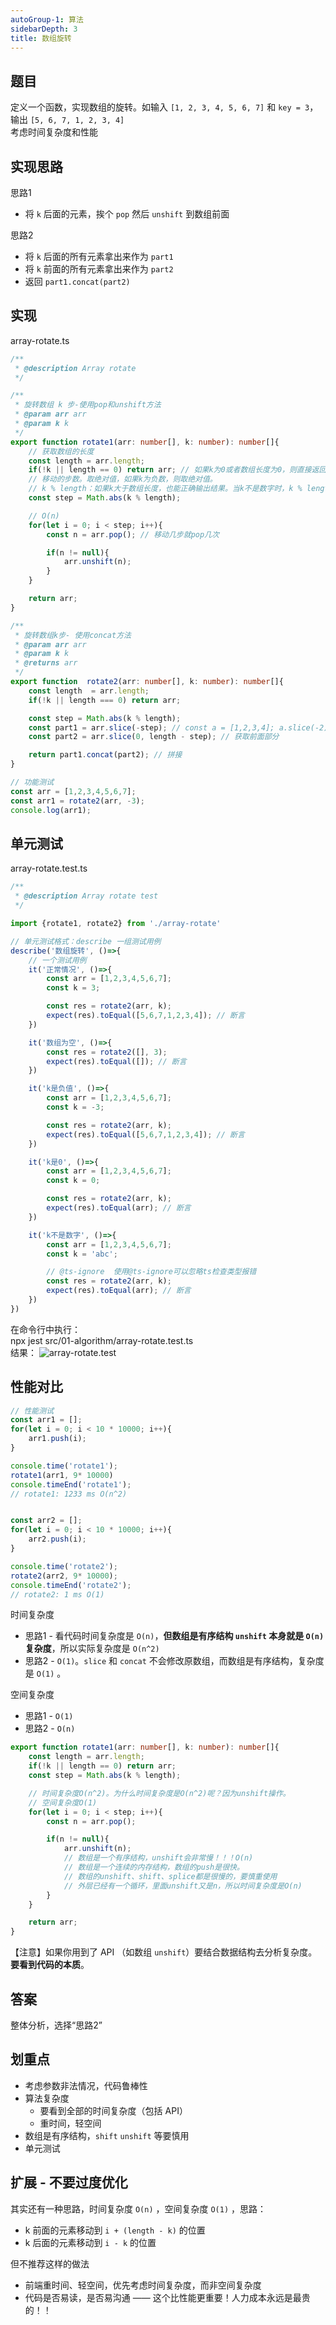 ```yaml
---
autoGroup-1: 算法
sidebarDepth: 3
title: 数组旋转
---
```


## 题目

定义一个函数，实现数组的旋转。如输入 `[1, 2, 3, 4, 5, 6, 7]` 和 `key = 3`， 输出 `[5, 6, 7, 1, 2, 3, 4]`<br>
考虑时间复杂度和性能

## 实现思路

思路1
- 将 `k` 后面的元素，挨个 `pop` 然后 `unshift` 到数组前面

思路2
- 将 `k` 后面的所有元素拿出来作为 `part1`
- 将 `k` 前面的所有元素拿出来作为 `part2`
- 返回 `part1.concat(part2)`

## 实现
array-rotate.ts
```typescript
/**
 * @description Array rotate
 */

/**
 * 旋转数组 k 步-使用pop和unshift方法
 * @param arr arr
 * @param k k
 */
export function rotate1(arr: number[], k: number): number[]{
    // 获取数组的长度
    const length = arr.length;
    if(!k || length == 0) return arr; // 如果k为0或者数组长度为0，则直接返回数组
    // 移动的步数。取绝对值，如果k为负数，则取绝对值。
    // k % length：如果k大于数组长度，也能正确输出结果。当k不是数字时，k % length返回NaN
    const step = Math.abs(k % length); 

    // O(n)
    for(let i = 0; i < step; i++){
        const n = arr.pop(); // 移动几步就pop几次

        if(n != null){
            arr.unshift(n);
        }
    }

    return arr;
}

/**
 * 旋转数组k步- 使用concat方法
 * @param arr arr
 * @param k k
 * @returns arr
 */
export function  rotate2(arr: number[], k: number): number[]{
    const length  = arr.length;
    if(!k || length === 0) return arr;

    const step = Math.abs(k % length);
    const part1 = arr.slice(-step); // const a = [1,2,3,4]; a.slice(-2); // [3,4] 获取后面的一部分
    const part2 = arr.slice(0, length - step); // 获取前面部分

    return part1.concat(part2); // 拼接
}

// 功能测试
const arr = [1,2,3,4,5,6,7];
const arr1 = rotate2(arr, -3);
console.log(arr1);

```
## 单元测试
array-rotate.test.ts
```typescript
/**
 * @description Array rotate test
 */

import {rotate1, rotate2} from './array-rotate'

// 单元测试格式：describe 一组测试用例
describe('数组旋转', ()=>{
    // 一个测试用例
    it('正常情况', ()=>{
        const arr = [1,2,3,4,5,6,7];
        const k = 3;

        const res = rotate2(arr, k);
        expect(res).toEqual([5,6,7,1,2,3,4]); // 断言
    })

    it('数组为空', ()=>{
        const res = rotate2([], 3);
        expect(res).toEqual([]); // 断言
    })

    it('k是负值', ()=>{
        const arr = [1,2,3,4,5,6,7];
        const k = -3;

        const res = rotate2(arr, k);
        expect(res).toEqual([5,6,7,1,2,3,4]); // 断言
    })

    it('k是0', ()=>{
        const arr = [1,2,3,4,5,6,7];
        const k = 0;

        const res = rotate2(arr, k);
        expect(res).toEqual(arr); // 断言
    })

    it('k不是数字', ()=>{
        const arr = [1,2,3,4,5,6,7];
        const k = 'abc';

        // @ts-ignore  使用@ts-ignore可以忽略ts检查类型报错
        const res = rotate2(arr, k);
        expect(res).toEqual(arr); // 断言
    })
})
```
在命令行中执行：   
npx jest src/01-algorithm/array-rotate.test.ts    
结果：
 <img :src="$withBase('/algorithms/Theory/array-rotate.test.png')" alt="array-rotate.test" />

## 性能对比
```typescript
// 性能测试
const arr1 = [];
for(let i = 0; i < 10 * 10000; i++){
    arr1.push(i);
}

console.time('rotate1');
rotate1(arr1, 9* 10000)
console.timeEnd('rotate1');
// rotate1: 1233 ms O(n^2)


const arr2 = [];
for(let i = 0; i < 10 * 10000; i++){
    arr2.push(i);
}

console.time('rotate2');
rotate2(arr2, 9* 10000);
console.timeEnd('rotate2');
// rotate2: 1 ms O(1)
```

时间复杂度
- 思路1 - 看代码时间复杂度是 `O(n)`，**但数组是有序结构 `unshift` 本身就是 `O(n)` 复杂度**，所以实际复杂度是 `O(n^2)`
- 思路2 - `O(1)`。`slice` 和 `concat` 不会修改原数组，而数组是有序结构，复杂度是 `O(1)` 。

空间复杂度
- 思路1 - `O(1)`
- 思路2 - `O(n)`
```typescript
export function rotate1(arr: number[], k: number): number[]{
    const length = arr.length;
    if(!k || length == 0) return arr; 
    const step = Math.abs(k % length); 

    // 时间复杂度O(n^2)。为什么时间复杂度是O(n^2)呢？因为unshift操作。
    // 空间复杂度O(1)
    for(let i = 0; i < step; i++){
        const n = arr.pop(); 

        if(n != null){
            arr.unshift(n); 
            // 数组是一个有序结构，unshift会非常慢！！！O(n)
            // 数组是一个连续的内存结构，数组的push是很快。
            // 数组的unshift、shift、splice都是很慢的，要慎重使用
            // 外层已经有一个循环，里面unshift又是n，所以时间复杂度是O(n)
        }
    }

    return arr;
}
```
【注意】如果你用到了 API （如数组 `unshift`）要结合数据结构去分析复杂度。**要看到代码的本质**。

## 答案

整体分析，选择“思路2”

## 划重点

- 考虑参数非法情况，代码鲁棒性
- 算法复杂度
    - 要看到全部的时间复杂度（包括 API）
    - 重时间，轻空间
- 数组是有序结构，`shift` `unshift` 等要慎用
- 单元测试

## 扩展 - 不要过度优化

其实还有一种思路，时间复杂度 `O(n)` ，空间复杂度 `O(1)` ，思路：
- k 前面的元素移动到 `i + (length - k)` 的位置
- k 后面的元素移动到 `i - k` 的位置

但不推荐这样的做法
- 前端重时间、轻空间，优先考虑时间复杂度，而非空间复杂度
- 代码是否易读，是否易沟通 —— 这个比性能更重要！人力成本永远是最贵的！！
